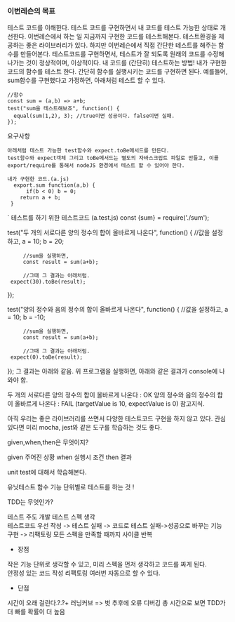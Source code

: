 ### 이번레슨의 목표

테스트 코드를 이해한다.
테스트 코드를 구현하면서 내 코드를 테스트 가능한 상태로 개선한다.
이번레슨에서 하는 일
지금까지 구현한 코드를 테스트해본다.
테스트환경을 제공하는 좋은 라이브러리가 있다. 하지만 이번레슨에서 직접 간단한 테스트를 해주는 함수를 만들어본다.
테스트코드를 구현하면서, 테스트가 잘 되도록 원래의 코드를 수정해나가는 것이 정상적이며, 이상적이다.
내 코드를 (간단히) 테스트하는 방법!
내가 구현한 코드의 함수를 테스트 한다. 간단히 함수를 실행시키는 코드를 구현하면 된다. 예를들어, sum함수를 구현했다고 가정하면, 아래처럼 테스트 할 수 있다.

```
//함수
const sum = (a,b) => a+b;
test("sum을 테스트해보죠", function() {
  equal(sum(1,2), 3); //true이면 성공이다. false이면 실패.
});
```
요구사항
```
아래처럼 테스트 가능한 test함수와 expect.toBe메서드를 만든다.
test함수와 expect객체 그리고 toBe메서드는 별도의 자바스크립트 파일로 만들고, 이를 export/require를 통해서 nodeJS 환경에서 테스트 할 수 있어야 한다.

내가 구현한 코드.(a.js)
  export.sum function(a,b) {
      if(b < 0) b = 0;
    return a + b;
 }
 ```
`
테스트를 하기 위한 테스트코드 (a.test.js)
  const {sum} = require('./sum');

  test("두 개의 서로다른 양의 정수의 합이 올바르게 나온다", function() {
     //값을 설정하고,
         a = 10; b = 20;

         //sum을 실행하면,
         const result = sum(a+b);

         //그때 그 결과는 아래처럼.
     expect(30).toBe(result);
 });

   test("양의 정수와 음의 정수의 합이 올바르게 나온다", function() {
     //값을 설정하고,
         a = 10; b = -10;

         //sum을 실행하면,
         const result = sum(a+b);

         //그때 그 결과는 아래처럼.
     expect(0).toBe(result);
 });
그 결과는 아래와 같음.
위 프로그램을 실행하면, 아래와 같은 결과가 console에 나와야 함.

두 개의 서로다른 양의 정수의 합이 올바르게 나온다  : OK
양의 정수와 음의 정수의 합이 올바르게 나온다 : FAIL (targetValue is 10, expectValue is 0)
참고지식.


아직 우리는 좋은 라이브러리를 쓰면서 다양한 테스트코드 구현을 하지 않고 있다.
관심있다면 미리 mocha, jest와 같은 도구를 학습하는 것도 좋다.

given,when,then은 무엇이지?

given 주어진 상황 
when 실행시 조건
then 결과 

unit test에 대해서 학습해본다.

유닛테스트 함수 기능 단위별로 테스트를 하는 것 !

TDD는 무엇인가?

테스트 주도 개발
테스트 스펙 생각  
테스트코드  우선 작성 -> 테스트 실패 ->  코드로 테스트 실패->성공으로 바꾸는 기능 구현 -> 리팩토링 
모든 스펙을 만족할 때까지 사이클 반복 
* 장점

작은 기능 단위로 생각할 수 있고, 미리 스펙을 먼저 생각하고 코드를 짜게 된다.  
안정성 있는 코드 작성 
리팩토링 여러번 자동으로 할 수 있다. 

* 단점

시간이 오래 걸린다.?.?+ 러닝커브 => 벗 추후에 오류 디버깅 총 시간으로 보면 TDD가 더 빠를 확률이 더 높음 




